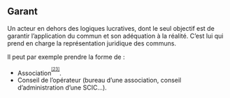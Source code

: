 ## Garant

Un acteur en dehors des logiques lucratives, dont le seul objectif est de garantir l’application du commun et son adéquation à la réalité. C’est lui qui prend en charge la représentation juridique des communs.

Il peut par exemple prendre la forme de :

*   Association<sup><sup id="991785648511722-footnote-ref-22"><a href="#991785648511722-footnote-22">[23]</a></sup></sup>.
*   Conseil de l’opérateur (bureau d’une association, conseil d’administration d’une SCIC…).


[^23]: Association et non fondation car une fondation n’a vocation qu’à attribuer des ressources sur le long terme, alors qu’on cherche ici une structure capable de prendre des décisions de gouvernementalité.

